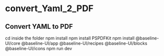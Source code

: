 # convert_Yaml_2_PDF
Convert YAML to PDF
-------------------
cd inside the folder
npm install
npm install PSPDFKit
npm install @baseline-UI/core @baseline-UI/app @baseline-UI/recipes @baseline-UI/blocks @baseline-UI/icons
npm run dev
